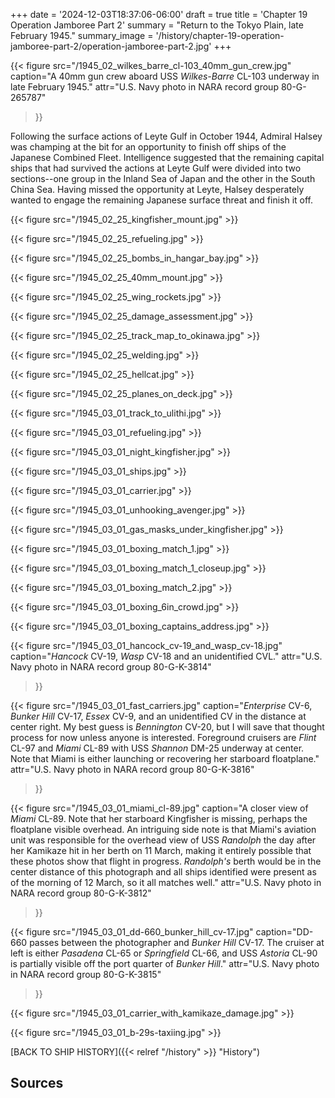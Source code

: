 +++
date = '2024-12-03T18:37:06-06:00'
draft = true
title = 'Chapter 19 Operation Jamboree Part 2'
summary = "Return to the Tokyo Plain, late February 1945."
summary_image = '/history/chapter-19-operation-jamboree-part-2/operation-jamboree-part-2.jpg'
+++

{{< figure src="/1945_02_wilkes_barre_cl-103_40mm_gun_crew.jpg" 
           caption="A 40mm gun crew aboard USS *Wilkes-Barre* CL-103 underway in late February 1945." 
           attr="U.S. Navy photo in NARA record group 80-G-265787"
>}}

Following the surface actions of Leyte Gulf in October 1944, Admiral Halsey was champing at the bit for an opportunity to finish off ships of the Japanese Combined Fleet. Intelligence suggested that the remaining capital ships that had survived the actions at Leyte Gulf were divided into two sections--one group in the Inland Sea of Japan and the other in the South China Sea. Having missed the opportunity at Leyte, Halsey desperately wanted to engage the remaining Japanese surface threat and finish it off.

{{< figure src="/1945_02_25_kingfisher_mount.jpg" >}}

{{< figure src="/1945_02_25_refueling.jpg" >}}

{{< figure src="/1945_02_25_bombs_in_hangar_bay.jpg" >}}

{{< figure src="/1945_02_25_40mm_mount.jpg" >}}

{{< figure src="/1945_02_25_wing_rockets.jpg" >}}

{{< figure src="/1945_02_25_damage_assessment.jpg" >}}

{{< figure src="/1945_02_25_track_map_to_okinawa.jpg" >}}

{{< figure src="/1945_02_25_welding.jpg" >}}

{{< figure src="/1945_02_25_hellcat.jpg" >}}

{{< figure src="/1945_02_25_planes_on_deck.jpg" >}}

{{< figure src="/1945_03_01_track_to_ulithi.jpg" >}}

{{< figure src="/1945_03_01_refueling.jpg" >}}

{{< figure src="/1945_03_01_night_kingfisher.jpg" >}}

{{< figure src="/1945_03_01_ships.jpg" >}}

{{< figure src="/1945_03_01_carrier.jpg" >}}

{{< figure src="/1945_03_01_unhooking_avenger.jpg" >}}

{{< figure src="/1945_03_01_gas_masks_under_kingfisher.jpg" >}}

{{< figure src="/1945_03_01_boxing_match_1.jpg" >}}

{{< figure src="/1945_03_01_boxing_match_1_closeup.jpg" >}}

{{< figure src="/1945_03_01_boxing_match_2.jpg" >}}

{{< figure src="/1945_03_01_boxing_6in_crowd.jpg" >}}

{{< figure src="/1945_03_01_boxing_captains_address.jpg" >}}

{{< figure src="/1945_03_01_hancock_cv-19_and_wasp_cv-18.jpg" 
    caption="*Hancock* CV-19, *Wasp* CV-18 and an unidentified CVL." 
    attr="U.S. Navy photo in NARA record group 80-G-K-3814"
>}}

{{< figure src="/1945_03_01_fast_carriers.jpg" 
    caption="*Enterprise* CV-6, *Bunker Hill* CV-17, *Essex* CV-9, and an unidentified CV in the distance at center right. My best guess is *Bennington* CV-20, but I will save that thought process for now unless anyone is interested. Foreground cruisers are *Flint* CL-97 and *Miami* CL-89 with USS *Shannon* DM-25 underway at center. Note that Miami is either launching or recovering her starboard floatplane." 
    attr="U.S. Navy photo in NARA record group 80-G-K-3816"
>}}

{{< figure src="/1945_03_01_miami_cl-89.jpg" 
    caption="A closer view of *Miami* CL-89. Note that her starboard Kingfisher is missing, perhaps the floatplane visible overhead. An intriguing side note is that Miami's aviation unit was responsible for the overhead view of USS *Randolph* the day after her Kamikaze hit in her berth on 11 March, making it entirely possible that these photos show that flight in progress. *Randolph's* berth would be in the center distance of this photograph and all ships identified were present as of the morning of 12 March, so it all matches well." 
    attr="U.S. Navy photo in NARA record group 80-G-K-3812"
>}}

{{< figure src="/1945_03_01_dd-660_bunker_hill_cv-17.jpg" 
    caption="DD-660 passes between the photographer and *Bunker Hill* CV-17. The cruiser at left is either *Pasadena* CL-65 or *Springfield* CL-66, and USS *Astoria* CL-90 is partially visible off the port quarter of *Bunker Hill*." 
    attr="U.S. Navy photo in NARA record group 80-G-K-3815"
>}}

{{< figure src="/1945_03_01_carrier_with_kamikaze_damage.jpg" >}}

{{< figure src="/1945_03_01_b-29s-taxiing.jpg" >}}

[BACK TO SHIP HISTORY]({{< relref "/history" >}} "History")

## Sources